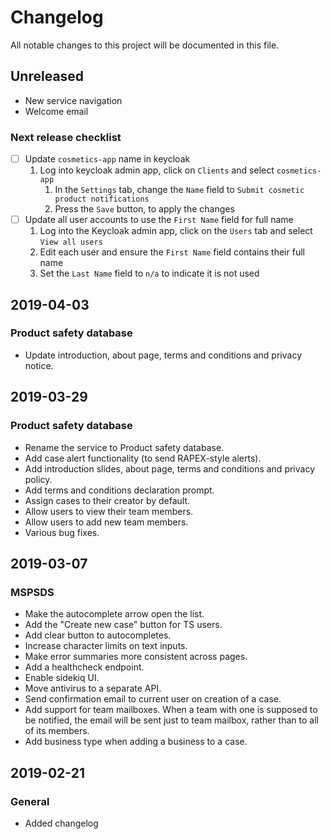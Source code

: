 # Changelog
All notable changes to this project will be documented in this file.

## Unreleased
<!-- ### Product safety database -->
- New service navigation
- Welcome email

<!-- ### Cosmetics -->

### Next release checklist
- [ ] Update `cosmetics-app` name in keycloak
     1. Log into keycloak admin app, click on `Clients` and select `cosmetics-app`
         1. In the `Settings` tab, change the `Name` field to `Submit cosmetic product notifications`
         2. Press the `Save` button, to apply the changes
- [ ] Update all user accounts to use the `First Name` field for full name
     1. Log into the Keycloak admin app, click on the `Users` tab and select `View all users`
     2. Edit each user and ensure the `First Name` field contains their full name
     3. Set the `Last Name` field to `n/a` to indicate it is not used

## 2019-04-03
### Product safety database
- Update introduction, about page, terms and conditions and privacy notice.


## 2019-03-29
### Product safety database
- Rename the service to Product safety database.
- Add case alert functionality (to send RAPEX-style alerts).
- Add introduction slides, about page, terms and conditions and privacy policy.
- Add terms and conditions declaration prompt.
- Assign cases to their creator by default.
- Allow users to view their team members.
- Allow users to add new team members.
- Various bug fixes.

## 2019-03-07
### MSPSDS
- Make the autocomplete arrow open the list.
- Add the "Create new case" button for TS users.
- Add clear button to autocompletes.
- Increase character limits on text inputs.
- Make error summaries more consistent across pages.
- Add a healthcheck endpoint.
- Enable sidekiq UI.
- Move antivirus to a separate API.
- Send confirmation email to current user on creation of a case.
- Add support for team mailboxes. When a team with one is supposed to be notified, the email will be sent just to
team mailbox, rather than to all of its members.
- Add business type when adding a business to a case.


## 2019-02-21
### General
- Added changelog
